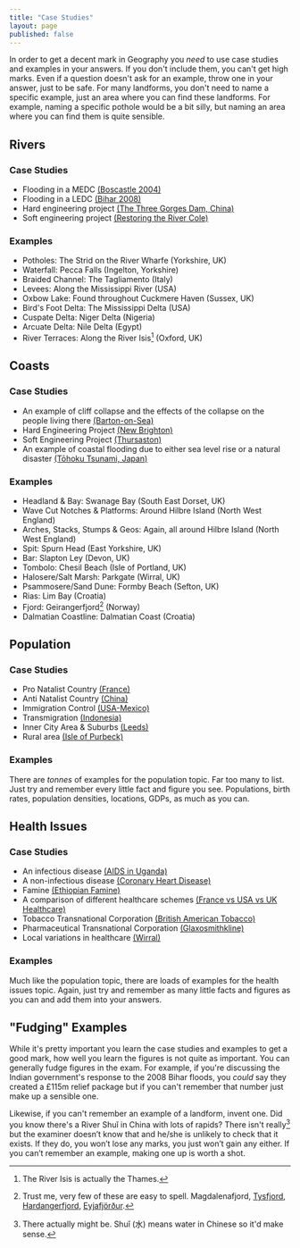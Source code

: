 ```yaml
---
title: "Case Studies"
layout: page
published: false
---
```


In order to get a decent mark in Geography you _need_ to use case studies and examples in your answers. If you don't include them, you can't get high marks. Even if a question doesn't ask for an example, throw one in your answer, just to be safe. For many landforms, you don't need to name a specific example, just an area where you can find these landforms. For example, naming a specific pothole would be a bit silly, but naming an area where you can find them is quite sensible. 

## Rivers

### Case Studies

- Flooding in a MEDC [(Boscastle 2004)][boscastle-floods]
- Flooding in a LEDC [(Bihar 2008)][bihar-floods]
- Hard engineering project [(The Three Gorges Dam, China)][three-gorges-dam]
- Soft engineering project [(Restoring the River Cole)][restoring-river-cole]

### Examples

- Potholes: The Strid on the River Wharfe (Yorkshire, UK)
- Waterfall: Pecca Falls (Ingelton, Yorkshire)
- Braided Channel: The Tagliamento (Italy)
- Levees: Along the Mississippi River (USA)
- Oxbow Lake: Found throughout Cuckmere Haven (Sussex, UK)
- Bird's Foot Delta: The Mississippi Delta (USA)
- Cuspate Delta: Niger Delta (Nigeria)
- Arcuate Delta: Nile Delta (Egypt)
- River Terraces: Along the River Isis[^1] (Oxford, UK)

[boscastle-floods]: /rivers/flooding/#Flooding.in.a.MEDC.-.2004.Boscastle.Floods
[bihar-floods]: /rivers/flooding/#Flooding.in.a.LEDC.-.2008.Bihar..Floods
[three-gorges-dam]: /rivers/flood-management/#Hard.Engineering.-.The.Three.Gorges.Dam
[restoring-river-cole]: /rivers/flood-management/#Soft.Engineering.-.The.River.Cole

## Coasts

### Case Studies

- An example of cliff collapse and the effects of the collapse on the people living there [(Barton-on-Sea)][barton-on-sea]
- Hard Engineering Project [(New Brighton)][new-brighton-hard-engineering]
- Soft Engineering Project [(Thursaston)][thursaston-soft-engineering]
- An example of coastal flooding due to either sea level rise or a natural disaster [(Tōhoku Tsunami, Japan)][coastal-flooding-case-study] 

### Examples

- Headland & Bay: Swanage Bay (South East Dorset, UK)
- Wave Cut Notches & Platforms: Around Hilbre Island (North West England)
- Arches, Stacks, Stumps & Geos: Again, all around Hilbre Island (North West England)
- Spit: Spurn Head (East Yorkshire, UK)
- Bar: Slapton Ley (Devon, UK)
- Tombolo: Chesil Beach (Isle of Portland, UK)
- Halosere/Salt Marsh: Parkgate (Wirral, UK)
- Psammosere/Sand Dune: Formby Beach (Sefton, UK)
- Rias: Lim Bay (Croatia)
- Fjord: Geirangerfjord[^2] (Norway)
- Dalmatian Coastline: Dalmatian Coast (Croatia)

[barton-on-sea]: /coasts/features-of-erosion/#Barton-on-Sea
[new-brighton-hard-engineering]: /coasts/coastal-management/#Hard.Engineering.In.New.Brighton
[thursaston-soft-engineering]: /coasts/coastal-management/#Soft.Engineering.-.Thursaston
[coastal-flooding-case-study]: /coasts/coastal-flooding/#March.2011.T..hoku.Earthquake..amp..Tsunami..Japan.

## Population

### Case Studies

- Pro Natalist Country [(France)][france-pro-natalism]
- Anti Natalist Country [(China)][china-anti-natalism]
- Immigration Control [(USA-Mexico)][us-mexico-immigration]
- Transmigration [(Indonesia)][indonesia-transmigration]
- Inner City Area & Suburbs [(Leeds)][leeds-inner-city]
- Rural area [(Isle of Purbeck)][isle-of-purbeck-rural-area]

[france-pro-natalism]: /population/france-pro-natalism/
[china-anti-natalism]: /population/china-anti-natalism/
[us-mexico-immigration]: /population/mexico-to-usa-migration/
[indonesia-transmigration]: /population/transmigration-in-indonesia/
[leeds-inner-city]: /population/comparison-of-inner-city-areas-and-suburbs-leeds/
[isle-of-purbeck-rural-area]: /population/rural-areas-isle-of-purbeck/

### Examples

There are _tonnes_ of examples for the population topic. Far too many to list. Just try and remember every little fact and figure you see. Populations, birth rates, population densities, locations, GDPs, as much as you can. 

## Health Issues

### Case Studies

- An infectious disease [(AIDS in Uganda)][aids-uganda]
- A non-infectious disease [(Coronary Heart Disease)][chd]
- Famine [(Ethiopian Famine)][ethiopian-famine]
- A comparison of different healthcare schemes [(France vs USA vs UK Healthcare)][france-uk-us-healthcare]
- Tobacco Transnational Corporation [(British American Tobacco)][bat-tnc]
- Pharmaceutical Transnational Corporation [(Glaxosmithkline)][gsk-ptnc]
- Local variations in healthcare [(Wirral)][wirral-healthcare]

[aids-uganda]: /health-issues/hiv-aids-and-infectious-diseases/#AIDS.in.Uganda
[chd]: /health-issues/coronary-heart-disease/
[ethiopian-famine]: /health-issues/health-and-food/#Famine.in.Ethiopia
[france-uk-us-healthcare]: /health-issues/comparing-healthcare-services/
[bat-tnc]: /health-issues/transnational-corporations/#British.American.Tobaccos
[gsk-ptnc]: /health-issues/transnational-corporations/#GlaxoSmithKline
[wirral-healthcare]: /health-issues/regional-differences-in-health-care/

### Examples

Much like the population topic, there are loads of examples for the health issues topic. Again, just try and remember as many little facts and figures as you can and add them into your answers.

## "Fudging" Examples

While it's pretty important you learn the case studies and examples to get a good mark, how well you learn the figures is not quite as important. You can generally fudge figures in the exam. For example, if you're discussing the Indian government's response to the 2008 Bihar floods, you _could_ say they created a £115m relief package but if you can't remember that number just make up a sensible one.

Likewise, if you can't remember an example of a landform, invent one. Did you know there's a River Shuǐ in China with lots of rapids? There isn't really[^3] but the examiner doesn’t know that and he/she is unlikely to check that it exists. If they do, you won’t lose any marks, you just won’t gain any either. If you can’t remember an example, making one up is worth a shot. 

[^1]: The River Isis is actually the Thames. 

[^2]: Trust me, very few of these are easy to spell. Magdalenafjord, [Tysfjord](http://en.wikipedia.org/wiki/Tysfjord), [Hardangerfjord](http://en.wikipedia.org/wiki/Hardangerfjord), [Eyjafjörður](http://en.wikipedia.org/wiki/Eyjafj%C3%B6r%C3%B0ur).

[^3]: There actually might be. Shuǐ (水) means water in Chinese so it'd make sense. 